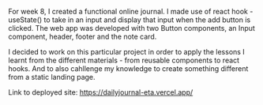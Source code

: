For week 8, I created a functional online journal.
I made use of react hook - useState() to take in an input and display that input when the add button is clicked.
The web app was developed with two Button components, an Input component, header, footer and the note card.


I decided to work on this particular project in order to apply the lessons I learnt from the different materials - from reusable components to react hooks. And to also cahllenge my knowledge to create something different from a static landing page. 

Link to deployed site: https://dailyjournal-eta.vercel.app/